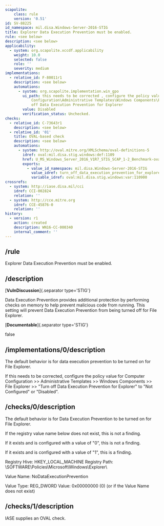 ```yaml
---
scapolite:
    class: rule
    version: '0.51'
id: SV-88225
id_namespace: mil.disa.Windows-Server-2016-STIG
title: Explorer Data Execution Prevention must be enabled.
rule: <see below>
description: <see below>
applicability:
  - system: org.scapolite.xccdf.applicability
    weight: 10.0
    selected: false
    role: ''
    severity: medium
implementations:
  - relative_id: F-80011r1
    description: <see below>
    automations:
      - system: org.scapolite.implementation.win_gpo
        ui_path: this needs to be corrected , configure the policy value for Computer
            Configuration\Administrative Templates\Windows Components\File Explorer\Turn
            off Data Execution Prevention for Explorer
        value: Disabled
        verification_status: Unchecked.
checks:
  - relative_id: C-73643r1
    description: <see below>
  - relative_id: '01'
    title: OVAL-based check
    description: <see below>
    automations:
      - system: http://oval.mitre.org/XMLSchema/oval-definitions-5
        idref: oval:mil.disa.stig.windows:def:1109
        href: U_MS_Windows_Server_2016_V1R7_STIG_SCAP_1-2_Benchmark-oval.xml
        exports:
          - value_id_namespace: mil.disa.Windows-Server-2016-STIG
            value_idref: turn_off_data_execution_prevention_for_explorer_var
            variable_idref: oval:mil.disa.stig.windows:var:110900
crossrefs:
  - system: http://iase.disa.mil/cci
    idref: CCI-002824
    relation: ''
  - system: http://cce.mitre.org
    idref: CCE-45876-0
    relation: ''
history:
  - version: r1
    action: created
    description: WN16-CC-000340
    internal_comment: ''
---
```



## /rule

Explorer Data Execution Prevention must be enabled.

## /description

[**VulnDiscussion**]{.separator type='STIG'}

Data Execution Prevention provides additional protection by performing checks on memory to help prevent malicious code from running. This setting will prevent Data Execution Prevention from being turned off for File Explorer.

[**Documentable**]{.separator type='STIG'}

false

## /implementations/0/description

The default behavior is for data execution prevention to be turned on for File Explorer.

If this needs to be corrected, configure the policy value for Computer Configuration >> Administrative Templates >> Windows Components >> File Explorer >> "Turn off Data Execution Prevention for Explorer" to "Not Configured" or "Disabled".

## /checks/0/description

The default behavior is for Data Execution Prevention to be turned on for File Explorer.

If the registry value name below does not exist, this is not a finding.

If it exists and is configured with a value of "0", this is not a finding.

If it exists and is configured with a value of "1", this is a finding.

Registry Hive: HKEY_LOCAL_MACHINE
Registry Path: \SOFTWARE\Policies\Microsoft\Windows\Explorer\

Value Name: NoDataExecutionPrevention

Value Type: REG_DWORD
Value: 0x00000000 (0) (or if the Value Name does not exist)

## /checks/1/description

IASE supplies an OVAL check.

